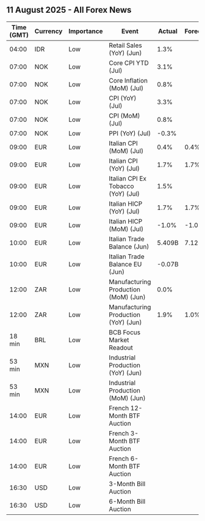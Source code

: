 ## 11 August 2025 - All Forex News

| Time (GMT) | Currency | Importance | Event | Actual | Forecast | Previous |
|------|----------|------------|-------|--------|----------|----------|
| 04:00 | IDR | Low | Retail Sales (YoY) (Jun) | 1.3% |  | 1.9% |
| 07:00 | NOK | Low | Core CPI YTD (Jul) | 3.1% |  | 3.1% |
| 07:00 | NOK | Low | Core Inflation (MoM) (Jul) | 0.8% |  | 0.5% |
| 07:00 | NOK | Low | CPI (YoY) (Jul) | 3.3% |  | 3.0% |
| 07:00 | NOK | Low | CPI (MoM) (Jul) | 0.8% |  | 0.2% |
| 07:00 | NOK | Low | PPI (YoY) (Jul) | -0.3% |  | -1.0% |
| 09:00 | EUR | Low | Italian CPI (MoM) (Jul) | 0.4% | 0.4% | 0.2% |
| 09:00 | EUR | Low | Italian CPI (YoY) (Jul) | 1.7% | 1.7% | 1.7% |
| 09:00 | EUR | Low | Italian CPI Ex Tobacco (YoY) (Jul) | 1.5% |  | 1.5% |
| 09:00 | EUR | Low | Italian HICP (YoY) (Jul) | 1.7% | 1.7% | 1.8% |
| 09:00 | EUR | Low | Italian HICP (MoM) (Jul) | -1.0% | -1.0% | 0.2% |
| 10:00 | EUR | Low | Italian Trade Balance (Jun) | 5.409B | 7.120B | 6.103B |
| 10:00 | EUR | Low | Italian Trade Balance EU (Jun) | -0.07B |  | 0.72B |
| 12:00 | ZAR | Low | Manufacturing Production (MoM) (Jun) | 0.0% |  | 2.2% |
| 12:00 | ZAR | Low | Manufacturing Production (YoY) (Jun) | 1.9% | 1.0% | 0.7% |
| 18 min | BRL | Low | BCB Focus Market Readout |  |  |  |
| 53 min | MXN | Low | Industrial Production (YoY) (Jun) |  |  | -0.8% |
| 53 min | MXN | Low | Industrial Production (MoM) (Jun) |  |  | 0.6% |
| 14:00 | EUR | Low | French 12-Month BTF Auction |  |  | 1.952% |
| 14:00 | EUR | Low | French 3-Month BTF Auction |  |  | 1.957% |
| 14:00 | EUR | Low | French 6-Month BTF Auction |  |  | 1.961% |
| 16:30 | USD | Low | 3-Month Bill Auction |  |  | 4.165% |
| 16:30 | USD | Low | 6-Month Bill Auction |  |  | 3.980% |

